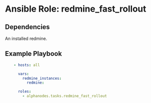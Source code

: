 # Ansible Role: redmine_fast_rollout

## Dependencies

An installed redmine.

## Example Playbook

```yaml
    - hosts: all

      vars:
        redmine_instances:
          redmine:

      roles:
        - alphanodes.tasks.redmine_fast_rollout
```
